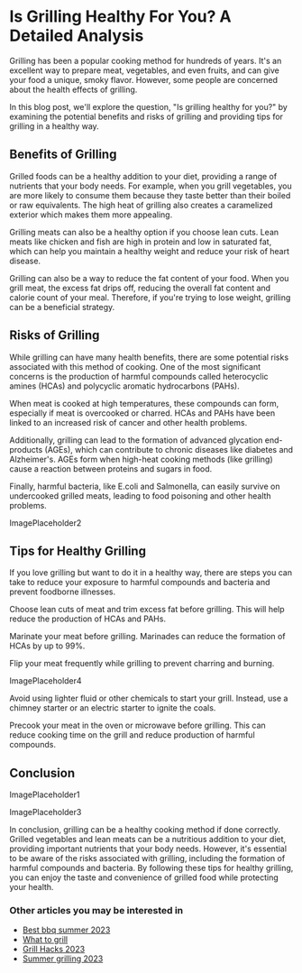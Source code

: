 # Is Grilling Healthy For You? A Detailed Analysis

Grilling has been a popular cooking method for hundreds of years. It's an excellent way to prepare meat, vegetables, and even fruits, and can give your food a unique, smoky flavor. However, some people are concerned about the health effects of grilling.

In this blog post, we'll explore the question, "Is grilling healthy for you?" by examining the potential benefits and risks of grilling and providing tips for grilling in a healthy way.

## Benefits of Grilling

Grilled foods can be a healthy addition to your diet, providing a range of nutrients that your body needs. For example, when you grill vegetables, you are more likely to consume them because they taste better than their boiled or raw equivalents. The high heat of grilling also creates a caramelized exterior which makes them more appealing.

Grilling meats can also be a healthy option if you choose lean cuts. Lean meats like chicken and fish are high in protein and low in saturated fat, which can help you maintain a healthy weight and reduce your risk of heart disease.

Grilling can also be a way to reduce the fat content of your food. When you grill meat, the excess fat drips off, reducing the overall fat content and calorie count of your meal. Therefore, if you're trying to lose weight, grilling can be a beneficial strategy.

## Risks of Grilling

While grilling can have many health benefits, there are some potential risks associated with this method of cooking. One of the most significant concerns is the production of harmful compounds called heterocyclic amines (HCAs) and polycyclic aromatic hydrocarbons (PAHs).

When meat is cooked at high temperatures, these compounds can form, especially if meat is overcooked or charred. HCAs and PAHs have been linked to an increased risk of cancer and other health problems.

Additionally, grilling can lead to the formation of advanced glycation end-products (AGEs), which can contribute to chronic diseases like diabetes and Alzheimer's. AGEs form when high-heat cooking methods (like grilling) cause a reaction between proteins and sugars in food.

Finally, harmful bacteria, like E.coli and Salmonella, can easily survive on undercooked grilled meats, leading to food poisoning and other health problems.

ImagePlaceholder2

## Tips for Healthy Grilling

If you love grilling but want to do it in a healthy way, there are steps you can take to reduce your exposure to harmful compounds and bacteria and prevent foodborne illnesses.

Choose lean cuts of meat and trim excess fat before grilling. This will help reduce the production of HCAs and PAHs.

Marinate your meat before grilling. Marinades can reduce the formation of HCAs by up to 99%.

Flip your meat frequently while grilling to prevent charring and burning.

ImagePlaceholder4

Avoid using lighter fluid or other chemicals to start your grill. Instead, use a chimney starter or an electric starter to ignite the coals.

Precook your meat in the oven or microwave before grilling. This can reduce cooking time on the grill and reduce production of harmful compounds.

## Conclusion

ImagePlaceholder1

ImagePlaceholder3

In conclusion, grilling can be a healthy cooking method if done correctly. Grilled vegetables and lean meats can be a nutritious addition to your diet, providing important nutrients that your body needs. However, it's essential to be aware of the risks associated with grilling, including the formation of harmful compounds and bacteria. By following these tips for healthy grilling, you can enjoy the taste and convenience of grilled food while protecting your health.
### Other articles you may be interested in

- [Best bbq summer 2023](Best-bbq-summer-2023)
- [What to grill](What-to-grill)
- [Grill Hacks 2023](Grill-Hacks-2023)
- [Summer grilling 2023](Summer-grilling-2023)
